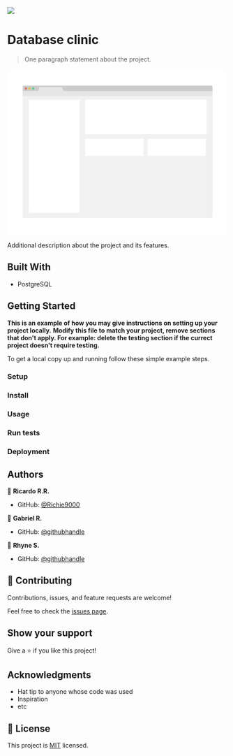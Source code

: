 ![](https://img.shields.io/badge/Microverse-blueviolet)

# Database clinic

> One paragraph statement about the project.

![screenshot](./app_screenshot.png)

Additional description about the project and its features.

## Built With

- PostgreSQL

## Getting Started

**This is an example of how you may give instructions on setting up your project locally.**
**Modify this file to match your project, remove sections that don't apply. For example: delete the testing section if the currect project doesn't require testing.**

To get a local copy up and running follow these simple example steps.

### Setup

### Install

### Usage

### Run tests

### Deployment

## Authors

👤 **Ricardo R.R.**

- GitHub: [@Richie9000](https://github.com/Richie9000)

👤 **Gabriel R.**

- GitHub: [@githubhandle](https://github.com/githubhandle)

👤 **Rhyne S.**

- GitHub: [@githubhandle](https://github.com/githubhandle)

## 🤝 Contributing

Contributions, issues, and feature requests are welcome!

Feel free to check the [issues page](../../issues/).

## Show your support

Give a ⭐️ if you like this project!

## Acknowledgments

- Hat tip to anyone whose code was used
- Inspiration
- etc

## 📝 License

This project is [MIT](./MIT.md) licensed.
